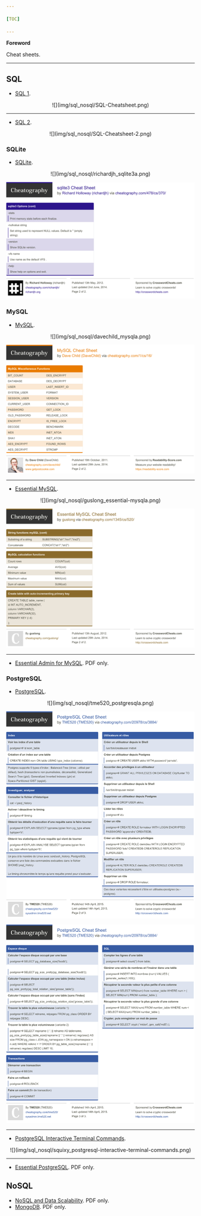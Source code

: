 ```yaml
---

[TOC]

---
```


**Foreword**

Cheat sheets.

---

## SQL

- [SQL 1](SQL-Cheatsheet.pdf).

<center>
![](img/sql_nosql/SQL-Cheatsheet.png)
</center>

---

- [SQL 2](SQL-Cheatsheet-2.pdf).

<center>
![](img/sql_nosql/SQL-Cheatsheet-2.png)
</center>

### SQLite

- [SQLite](richardjh_sqlite3.pdf).

<center>
![](img/sql_nosql/richardjh_sqlite3a.png)

![](img/sql_nosql/richardjh_sqlite3b.png)
</center>

### MySQL

- [MySQL](davechild_mysql.pdf).

<center>
![](img/sql_nosql/davechild_mysqla.png)

![](img/sql_nosql/davechild_mysqlb.png)
</center>

---

- [Essential MySQL](guslong_essential-mysql.pdf).

<center>
![](img/sql_nosql/guslong_essential-mysqla.png)

![](img/sql_nosql/guslong_essential-mysqlb.png)
</center>

---

- [Essential Admin for MySQL](4107-rc029-010d-essential-admin-mysql5.5_2.pdf). PDF only.

### PostgreSQL

- [PostgreSQL](tme520_postgresql.pdf).

<center>
![](img/sql_nosql/tme520_postgresqla.png)

![](img/sql_nosql/tme520_postgresqlb.png)

![](img/sql_nosql/tme520_postgresqlc.png)
</center>

---

- [PostgreSQL Interactive Terminal Commands](squixy_postgresql-interactive-terminal-commands.pdf).

<center>
![](img/sql_nosql/squixy_postgresql-interactive-terminal-commands.png)
</center>

---

- [Essential PostgreSQL](52492-rc071_postgresql_2.pdf). PDF only.

## NoSQL

- [NoSQL and Data Scalability](4154-rc105-010d-nosql.pdf). PDF only.
- [MongoDB](4176-rc171-010d-mongodb-2.pdf). PDF only.